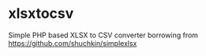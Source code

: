 # xlsxtocsv
Simple PHP based XLSX to CSV converter borrowing from https://github.com/shuchkin/simplexlsx
